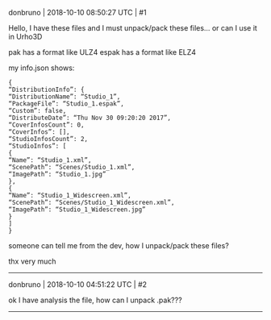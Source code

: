 donbruno | 2018-10-10 08:50:27 UTC | #1

Hello,
 I have these files and I must unpack/pack these files… or can I use it in Urho3D

pak has a format like ULZ4
espak has a format like ELZ4

my info.json shows:
```
{
“DistributionInfo”: {
“DistributionName”: “Studio_1”,
“PackageFile”: “Studio_1.espak”,
“Custom”: false,
“DistributeDate”: “Thu Nov 30 09:20:20 2017”,
“CoverInfosCount”: 0,
“CoverInfos”: [],
“StudioInfosCount”: 2,
“StudioInfos”: [
{
“Name”: “Studio_1.xml”,
“ScenePath”: “Scenes/Studio_1.xml”,
“ImagePath”: “Studio_1.jpg”
},
{
“Name”: “Studio_1_Widescreen.xml”,
“ScenePath”: “Scenes/Studio_1_Widescreen.xml”,
“ImagePath”: “Studio_1_Widescreen.jpg”
}
]
}
```
someone can tell me from the dev, how I unpack/pack these files?

thx very much

-------------------------

donbruno | 2018-10-10 04:51:22 UTC | #2

ok I have analysis the file, how can I unpack .pak???

-------------------------

